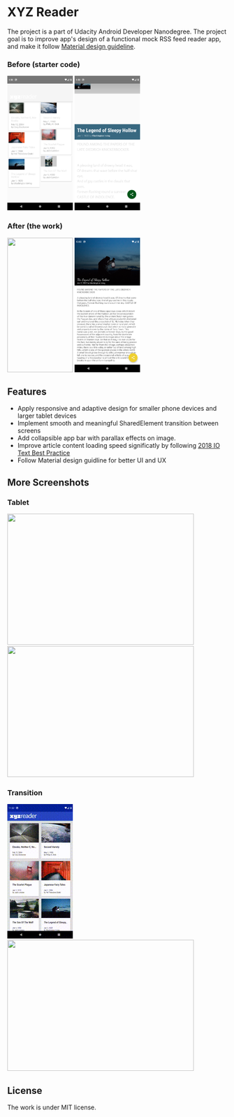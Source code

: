 # XYZ Reader
The project is a part of Udacity Android Developer Nanodegree. The project goal is to improve app's design of a functional mock RSS feed reader app, and make it follow [Material design guideline](https://material.io/).  

### Before (starter code)
<img src="/screenshots/phone_list_before.png" width="150" height="308"/> <img src="/screenshots/phone_detail_before.png" width="150" height="308"/> 

### After (the work)
<img src="/screenshots/phone_list.png" width="150" height="308"/> <img src="/screenshots/phone_detail.png" width="150" height="308"/>

## Features
- Apply responsive and adaptive design for smaller phone devices and larger tablet devices
- Implement smooth and meaningful SharedElement transition between screens
- Add collapsible app bar with parallax effects on image.
- Improve article content loading speed significatly by following [2018 IO Text Best Practice](https://www.youtube.com/watch?v=x-FcOX6ErdI&feature=youtu.be&t=25m39s)
- Follow Material design guidline for better UI and UX

## More Screenshots
### Tablet
<img src="/screenshots/tablet_list.png" width="427" height="300"/> <img src="/screenshots/tablet_detail.png" width="427" height="300"/>

### Transition
<img src="/screenshots/phone_transition.gif" width="150" height="308"/> <img src="/screenshots/tablet_transition.gif" width="427" height="300"/>

## License
The work is under MIT license.
